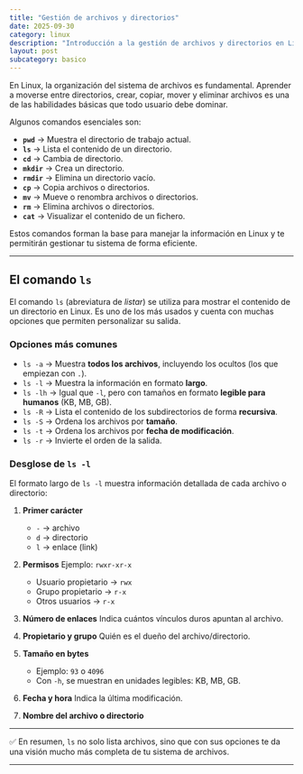 ```yaml
---
title: "Gestión de archivos y directorios"
date: 2025-09-30
category: linux
description: "Introducción a la gestión de archivos y directorios en Linux."
layout: post
subcategory: basico
---
```

 
En Linux, la organización del sistema de archivos es fundamental. Aprender a moverse entre directorios, crear, copiar, mover y eliminar archivos es una de las habilidades básicas que todo usuario debe dominar.

Algunos comandos esenciales son: 

- **`pwd`** → Muestra el directorio de trabajo actual. 
- **`ls`** → Lista el contenido de un directorio. 
- **`cd`** → Cambia de directorio. 
- **`mkdir`** → Crea un directorio. 
- **`rmdir`** → Elimina un directorio vacío.
- **`cp`** → Copia archivos o directorios. 
- **`mv`** → Mueve o renombra archivos o directorios.
- **`rm`** → Elimina archivos o directorios.
- **`cat`** → Visualizar el contenido de un fichero.

Estos comandos forman la base para manejar la información en Linux y te permitirán gestionar tu sistema de forma eficiente.

---

## El comando `ls`

El comando `ls` (abreviatura de *listar*) se utiliza para mostrar el contenido de un directorio en Linux. Es uno de los más usados y cuenta con muchas opciones que permiten personalizar su salida. 

### Opciones más comunes

- `ls -a` → Muestra **todos los archivos**, incluyendo los ocultos (los que empiezan con `.`). 
- `ls -l` → Muestra la información en formato **largo**. 
- `ls -lh` → Igual que `-l`, pero con tamaños en formato **legible para humanos** (KB, MB, GB). 
- `ls -R` → Lista el contenido de los subdirectorios de forma **recursiva**. 
- `ls -S` → Ordena los archivos por **tamaño**. 
- `ls -t` → Ordena los archivos por **fecha de modificación**. 
- `ls -r` → Invierte el orden de la salida. 

### Desglose de `ls -l`

El formato largo de `ls -l` muestra información detallada de cada archivo o directorio: 

1. **Primer carácter** 
   - `-` → archivo 
   - `d` → directorio 
   - `l` → enlace (link) 

2. **Permisos** 
   Ejemplo: `rwxr-xr-x` 
   - Usuario propietario → `rwx` 
   - Grupo propietario → `r-x` 
   - Otros usuarios → `r-x` 

3. **Número de enlaces** 
   Indica cuántos vínculos duros apuntan al archivo. 

4. **Propietario y grupo** 
   Quién es el dueño del archivo/directorio. 

5. **Tamaño en bytes** 
   - Ejemplo: `93` o `4096` 
   - Con `-h`, se muestran en unidades legibles: KB, MB, GB.

6. **Fecha y hora** 
   Indica la última modificación. 

7. **Nombre del archivo o directorio** 

---

✅ En resumen, `ls` no solo lista archivos, sino que con sus opciones te da una visión mucho más completa de tu sistema de archivos. 

---
